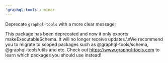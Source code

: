 ```yaml
---
'graphql-tools': minor
---
```


Deprecate `graphql-tools` with a more clear message;

This package has been deprecated and now it only exports makeExecutableSchema.
It will no longer receive updates.\nWe recommend you to migrate to scoped packages such as @graphql-tools/schema, @graphql-tools/utils and etc.
Check out https://www.graphql-tools.com to learn which packages you should use instead!
